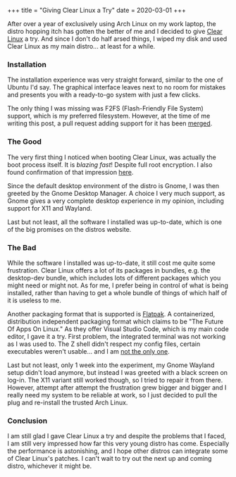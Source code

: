 +++
title = "Giving Clear Linux a Try"
date = 2020-03-01
+++

After over a year of exclusively using Arch Linux on my work laptop, the distro hopping itch has gotten the better of me and I decided to give [Clear Linux](https://clearlinux.org/) a try. And since I don't do half arsed things, I wiped my disk and used Clear Linux as my main distro... at least for a while.

<!-- more -->

###  Installation
The installation experience was very straight forward, similar to the one of Ubuntu I'd say. The graphical interface leaves next to no room for mistakes and presents you with a ready-to-go system with just a few clicks.

The only thing I was missing was F2FS (Flash-Friendly File System) support, which is my preferred filesystem. However, at the time of me writing this post, a pull request adding support for it has been [merged](https://github.com/clearlinux/clr-installer/pull/654#event-3079095310). 

###  The Good
The very first thing I noticed when booting Clear Linux, was actually the boot process itself. It is *blazing fast*! Despite full root encryption. I also found confirmation of that impression [here](https://phoronix.com/scan.php?page=news_item&px=Clear-Linux-Kernel-3s-to-300ms).

Since the default desktop environment of the distro is Gnome, I was then greeted by the Gnome Desktop Manager. A choice I very much support, as Gnome gives a very complete desktop experience in my opinion, including support for X11 and Wayland.

Last but not least, all the software I installed was up-to-date, which is one of the big promises on the distros website.

### The Bad
While the software I installed was up-to-date, it still cost me quite some frustration. Clear Linux offers a lot of its packages in bundles, e.g. the desktop-dev bundle, which includes lots of different packages which you might need or might not. As for me, I prefer being in control of what is being installed, rather than having to get a whole bundle of things of which half of it is useless to me.

Another packaging format that is supported is [Flatpak](https://flatpak.org/). A containerized, distribution independent packaging format which claims to be "The Future Of Apps On Linux." As they offer Visual Studio Code, which is my main code editor, I gave it a try. First problem, the integrated terminal was not working as I was used to. The Z shell didn't respect my config files, certain executables weren't usable... and I am [not the only one](https://github.com/Microsoft/vscode/issues/44646).

Last but not least, only 1 week into the experiment, my Gnome Wayland setup didn't load anymore, but instead I was greeted with a black screen on log-in. The X11 variant still worked though, so I tried to repair it from there. However, attempt after attempt the frustration grew bigger and bigger and I really need my system to be reliable at work, so I just decided to pull the plug and re-install the trusted Arch Linux.

### Conclusion
I am still glad I gave Clear Linux a try and despite the problems that I faced, I am still very impressed how far this very young distro has come. Especially the performance is astonishing, and I hope other distros can integrate some of Clear Linux's patches. I can't wait to try out the next up and coming distro, whichever it might be.